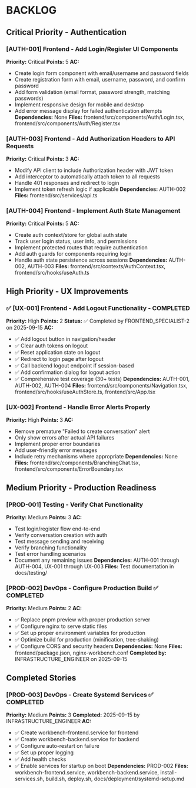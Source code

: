 # BACKLOG

## Critical Priority - Authentication

### [AUTH-001] Frontend - Add Login/Register UI Components
**Priority:** Critical
**Points:** 5
**AC:**
- Create login form component with email/username and password fields
- Create registration form with email, username, password, and confirm password
- Add form validation (email format, password strength, matching passwords)
- Implement responsive design for mobile and desktop
- Add error message display for failed authentication attempts
**Dependencies:** None
**Files:** frontend/src/components/Auth/Login.tsx, frontend/src/components/Auth/Register.tsx


### [AUTH-003] Frontend - Add Authorization Headers to API Requests
**Priority:** Critical
**Points:** 3
**AC:**
- Modify API client to include Authorization header with JWT token
- Add interceptor to automatically attach token to all requests
- Handle 401 responses and redirect to login
- Implement token refresh logic if applicable
**Dependencies:** AUTH-002
**Files:** frontend/src/services/api.ts

### [AUTH-004] Frontend - Implement Auth State Management
**Priority:** Critical
**Points:** 5
**AC:**
- Create auth context/store for global auth state
- Track user login status, user info, and permissions
- Implement protected routes that require authentication
- Add auth guards for components requiring login
- Handle auth state persistence across sessions
**Dependencies:** AUTH-002, AUTH-003
**Files:** frontend/src/contexts/AuthContext.tsx, frontend/src/hooks/useAuth.ts

## High Priority - UX Improvements

### ✅ [UX-001] Frontend - Add Logout Functionality - COMPLETED
**Priority:** High
**Points:** 2
**Status:** ✅ Completed by FRONTEND_SPECIALIST-2 on 2025-09-15
**AC:**
- ✅ Add logout button in navigation/header
- ✅ Clear auth tokens on logout
- ✅ Reset application state on logout
- ✅ Redirect to login page after logout
- ✅ Call backend logout endpoint if session-based
- ✅ Add confirmation dialog for logout action
- ✅ Comprehensive test coverage (30+ tests)
**Dependencies:** AUTH-001, AUTH-002, AUTH-004
**Files:** frontend/src/components/Navigation.tsx, frontend/src/hooks/useAuthStore.ts, frontend/src/App.tsx

### [UX-002] Frontend - Handle Error Alerts Properly
**Priority:** High
**Points:** 3
**AC:**
- Remove premature "Failed to create conversation" alert
- Only show errors after actual API failures
- Implement proper error boundaries
- Add user-friendly error messages
- Include retry mechanisms where appropriate
**Dependencies:** None
**Files:** frontend/src/components/BranchingChat.tsx, frontend/src/components/ErrorBoundary.tsx


## Medium Priority - Production Readiness

### [PROD-001] Testing - Verify Chat Functionality
**Priority:** Medium
**Points:** 3
**AC:**
- Test login/register flow end-to-end
- Verify conversation creation with auth
- Test message sending and receiving
- Verify branching functionality
- Test error handling scenarios
- Document any remaining issues
**Dependencies:** AUTH-001 through AUTH-004, UX-001 through UX-003
**Files:** Test documentation in docs/testing/

### [PROD-002] DevOps - Configure Production Build ✅ COMPLETED
**Priority:** Medium
**Points:** 2
**AC:**
- ✅ Replace pnpm preview with proper production server
- ✅ Configure nginx to serve static files
- ✅ Set up proper environment variables for production
- ✅ Optimize build for production (minification, tree-shaking)
- ✅ Configure CORS and security headers
**Dependencies:** None
**Files:** frontend/package.json, nginx-workbench.conf
**Completed by:** INFRASTRUCTURE_ENGINEER on 2025-09-15

## Completed Stories

### [PROD-003] DevOps - Create Systemd Services ✅ COMPLETED
**Priority:** Medium
**Points:** 3
**Completed:** 2025-09-15 by INFRASTRUCTURE_ENGINEER
**AC:**
- ✅ Create workbench-frontend.service for frontend
- ✅ Create workbench-backend.service for backend
- ✅ Configure auto-restart on failure
- ✅ Set up proper logging
- ✅ Add health checks
- ✅ Enable services for startup on boot
**Dependencies:** PROD-002
**Files:** workbench-frontend.service, workbench-backend.service, install-services.sh, build.sh, deploy.sh, docs/deployment/systemd-setup.md